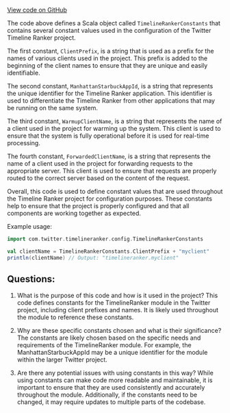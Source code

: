 [View code on GitHub](https://github.com/misbahsy/the-algorithm/timelineranker/server/src/main/scala/com/twitter/timelineranker/config/TimelineRankerConstants.scala)

The code above defines a Scala object called `TimelineRankerConstants` that contains several constant values used in the configuration of the Twitter Timeline Ranker project. 

The first constant, `ClientPrefix`, is a string that is used as a prefix for the names of various clients used in the project. This prefix is added to the beginning of the client names to ensure that they are unique and easily identifiable. 

The second constant, `ManhattanStarbuckAppId`, is a string that represents the unique identifier for the Timeline Ranker application. This identifier is used to differentiate the Timeline Ranker from other applications that may be running on the same system. 

The third constant, `WarmupClientName`, is a string that represents the name of a client used in the project for warming up the system. This client is used to ensure that the system is fully operational before it is used for real-time processing. 

The fourth constant, `ForwardedClientName`, is a string that represents the name of a client used in the project for forwarding requests to the appropriate server. This client is used to ensure that requests are properly routed to the correct server based on the content of the request. 

Overall, this code is used to define constant values that are used throughout the Timeline Ranker project for configuration purposes. These constants help to ensure that the project is properly configured and that all components are working together as expected. 

Example usage:

```scala
import com.twitter.timelineranker.config.TimelineRankerConstants

val clientName = TimelineRankerConstants.ClientPrefix + "myclient"
println(clientName) // Output: "timelineranker.myclient"
```
## Questions: 
 1. What is the purpose of this code and how is it used in the project?
   This code defines constants for the TimelineRanker module in the Twitter project, including client prefixes and names. It is likely used throughout the module to reference these constants.

2. Why are these specific constants chosen and what is their significance?
   The constants are likely chosen based on the specific needs and requirements of the TimelineRanker module. For example, the ManhattanStarbuckAppId may be a unique identifier for the module within the larger Twitter project.

3. Are there any potential issues with using constants in this way?
   While using constants can make code more readable and maintainable, it is important to ensure that they are used consistently and accurately throughout the module. Additionally, if the constants need to be changed, it may require updates to multiple parts of the codebase.